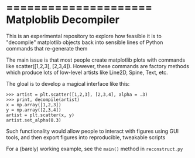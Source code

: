 =====================
Matploblib Decompiler
=====================

This is an experimental repository to explore how feasible it is to
"decompile" matplotlib objects back into sensible lines of Python commands
that re-generate them

The main issue is that most people create matplotlib plots with commands
like scatter([1,2,3], [2,3,4]). However, these commands are factory methods
which produce lots of low-level artists like Line2D, Spine, Text, etc.

The gloal is to develop a magical interface like this:


    >>> artist = plt.scatter([1,2,3], [2,3,4], alpha = .3)
    >>> print, decompile(artist)
    x = np.array([1,2,3])
    y = np.array([2,3,4])
    artist = plt.scatter(x, y)
    artist.set_alpha(0.3)

Such functionality would allow people to interact with figures using
GUI tools, and then export figures into reproducible, tweakable scripts

For a (barely) working example, see the ``main()`` method in ``reconstruct.py``
